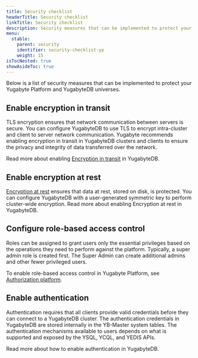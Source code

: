 ```yaml
---
title: Security checklist
headerTitle: Security checklist
linkTitle: Security checklist
description: Security measures that can be implemented to protect your Yugabyte Platform and YugabyteDB universes.
menu:
  stable:
    parent: security
    identifier: security-checklist-yp
    weight: 15
isTocNested: true
showAsideToc: true
---
```


Below is a list of security measures that can be implemented to protect your Yugabyte Platform and YugabyteDB universes.

## Enable encryption in transit

TLS encryption ensures that network communication between servers is secure. You can configure YugabyteDB to use TLS to encrypt intra-cluster and client to server network communication. Yugabyte recommends enabling encryption in transit in YugabyteDB clusters and clients to ensure the privacy and integrity of data transferred over the network.

Read more about enabling [Encryption in transit](../enable-encryption-at-rest) in YugabyteDB.

## Enable encryption at rest

[Encryption at rest](https://en.wikipedia.org/wiki/Data_at_rest#Encryption) ensures that data at rest, stored on disk, is protected. You can configure YugabyteDB with a user-generated symmetric key to perform cluster-wide encryption.
Read more about enabling Encryption at rest in YugabyteDB.

## Configure role-based access control

Roles can be assigned to grant users only the essential privileges based on the operations they need to perform against the platform. Typically, a super admin role is created first. The Super Admin can create additional admins and other fewer privileged users.

To enable role-based access control in Yugabyte Platform, see [Authorization platform](../authorization-platform).

## Enable authentication

Authentication requires that all clients provide valid credentials before they can connect to a YugabyteDB cluster. The authentication credentials in YugabyteDB are stored internally in the YB-Master system tables. The authentication mechanisms available to users depends on what is supported and exposed by the YSQL, YCQL, and YEDIS APIs.

Read more about how to enable authentication in YugabyteDB.

